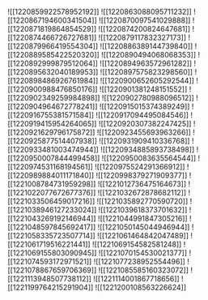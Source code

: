 ![[1220859922578952192]]
![[1220863088095711232]]
![[1220867194600341504]]
![[1220870097541029888]]
![[1220871819864854529]]
![[1220874200824647681]]
![[1220874466726727681]]
![[1220879117832327173]]
![[1220879966419554304]]
![[1220886389144739840]]
![[1220889585422520320]]
![[1220890494068068353]]
![[1220892999879512064]]
![[1220894963572961282]]
![[1220895632040189953]]
![[1220897575823298560]]
![[1220898486926761984]]
![[1220900652605292544]]
![[1220900988476850176]]
![[1220901381248151552]]
![[1220902349259984898]]
![[1220902780988096512]]
![[1220904964672778241]]
![[1220915015374389249]]
![[1220916755381571584]]
![[1220917094495084546]]
![[1220919415954264065]]
![[1220920307382247425]]
![[1220921629796175872]]
![[1220923455693963266]]
![[1220925877514407938]]
![[1220931909410336768]]
![[1220933481003474944]]
![[1220934885893738498]]
![[1220950007844499458]]
![[1220950083635564544]]
![[1220974531168194561]]
![[1220975524291366912]]
![[1220989884011171840]]
![[1220998379271909377]]
![[1221008784731959298]]
![[1221012736475164673]]
![[1221022077672677376]]
![[1221032672878682112]]
![[1221033506459017216]]
![[1221035892770590720]]
![[1221038946127233024]]
![[1221039618373701632]]
![[1221043269192146944]]
![[1221044991847305216]]
![[1221048597845692417]]
![[1221050145044946944]]
![[1221058335723507714]]
![[1221061464842047489]]
![[1221061719516221441]]
![[1221069154582581248]]
![[1221069155803090945]]
![[1221070154530021377]]
![[1221074593172971521]]
![[1221077238952554496]]
![[1221078867659706369]]
![[1221085585160323072]]
![[1221113948507738112]]
![[1221114001867718656]]
![[1221199764215291904]]
![[1221200108563226624]]
